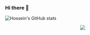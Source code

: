 ### Hi there 👋


![Hossein's GitHub stats](https://github-readme-stats.vercel.app/api?username=Hosseincpl&show_icons=true&theme=dracula)

<div align="center">
<img src="https://komarev.com/ghpvc/?username=Hosseincpl&&style=flat-square" align="center" />
</div>  
